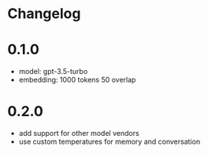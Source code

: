 Changelog
=========

# 0.1.0

- model: gpt-3.5-turbo
- embedding: 1000 tokens 50 overlap

# 0.2.0

- add support for other model vendors
- use custom temperatures for memory and conversation
